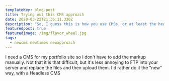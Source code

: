 ```yaml
---
templateKey: blog-post
title: Trying out this CMS approach
date: 2020-03-22T21:36:11.336Z
description: 'So, I guess this is how you use CMSs, or at least the headless versions.'
featuredpost: true
featuredimage: /img/flavor_wheel.jpg
tags:
  - newcms newtimes newapproach
---
```

I need a CMS for my portfolio site so I don't have to add the markup manually. Not that it is that difficult, but it's less annoying to FTP into your server and replace the files and then upload them. I'd rather do it the "new" way, with a Headless CMS